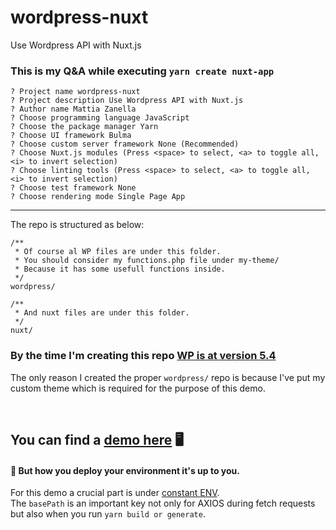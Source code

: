 # wordpress-nuxt
Use Wordpress API with Nuxt.js
<br/>

### This is my Q&A while executing `yarn create nuxt-app`

```
? Project name wordpress-nuxt
? Project description Use Wordpress API with Nuxt.js
? Author name Mattia Zanella
? Choose programming language JavaScript
? Choose the package manager Yarn
? Choose UI framework Bulma
? Choose custom server framework None (Recommended)
? Choose Nuxt.js modules (Press <space> to select, <a> to toggle all, <i> to invert selection)
? Choose linting tools (Press <space> to select, <a> to toggle all, <i> to invert selection)
? Choose test framework None
? Choose rendering mode Single Page App
```

---

The repo is structured as below:
```
/**
 * Of course al WP files are under this folder.
 * You should consider my functions.php file under my-theme/
 * Because it has some usefull functions inside.
 */
wordpress/

/**
 * And nuxt files are under this folder.
 */
nuxt/

```

### By the time I'm creating this repo [WP is at version 5.4](https://wordpress.org/download/) <br/>
The only reason I created the proper `wordpress/` repo is because I've put my custom theme which is required for the purpose of this demo.

<br/>

## You can find a [demo here](http://mattiazanella.it/develop/wordpress-nuxt/)  🖥

#### 🚨 But how you deploy your environment it's up to you.
For this demo a crucial part is under [constant ENV](https://github.com/Alligatore3/wordpress-nuxt/blob/master/nuxt/constants/index.js). <br/>
The `basePath` is an important key not only for AXIOS during fetch requests but also when you run `yarn build or generate`.
